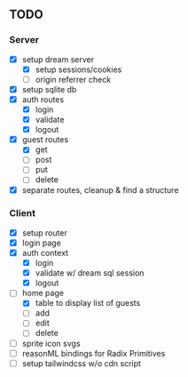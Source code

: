 ## TODO

### Server

- [x] setup dream server
  - [x] setup sessions/cookies
  - [ ] origin referrer check
- [x] setup sqlite db
- [x] auth routes
  - [x] login
  - [x] validate
  - [x] logout
- [x] guest routes
  - [x] get
  - [ ] post
  - [ ] put
  - [ ] delete
- [x] separate routes, cleanup & find a structure

### Client

- [x] setup router
- [x] login page
- [x] auth context
  - [x] login
  - [x] validate w/ dream sql session
  - [x] logout
- [ ] home page
  - [x] table to display list of guests
  - [ ] add
  - [ ] edit
  - [ ] delete
- [ ] sprite icon svgs
- [ ] reasonML bindings for Radix Primitives
- [ ] setup tailwindcss w/o cdn script
